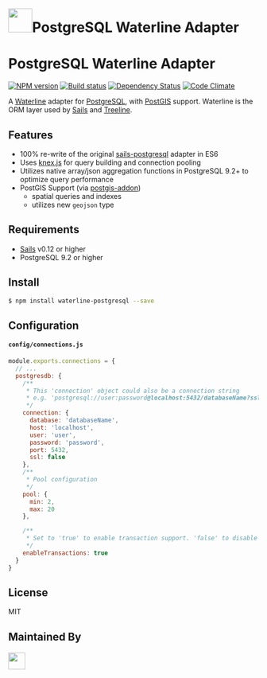 # <img src="http://i.imgur.com/tMBZE5W.png" height='48px'>PostgreSQL Waterline Adapter
# PostgreSQL Waterline Adapter

[![NPM version][npm-image]][npm-url]
[![Build status][ci-image]][ci-url]
[![Dependency Status][daviddm-image]][daviddm-url]
[![Code Climate][codeclimate-image]][codeclimate-url]

A [Waterline](https://github.com/balderdashy/waterline) adapter for
[PostgreSQL](http://www.postgresql.org/), with [PostGIS](http://postgis.net/)
support.  Waterline is the ORM layer used by [Sails](http://sailsjs.org)
and [Treeline](http://treeline.io).

## Features
- 100% re-write of the original
  [sails-postgresql](https://github.com/balderdashy/sails-postgresql) adapter in ES6
- Uses [knex.js](http://knexjs.org/) for query building and connection pooling
- Utilizes native array/json aggregation functions in PostgreSQL 9.2+ to
  optimize query performance
- PostGIS Support (via
  [postgis-addon](https://github.com/waterlinejs/postgis-addon))
  - spatial queries and indexes
  - utilizes new `geojson` type

## Requirements
- [Sails](http://sailsjs.org/) v0.12 or higher
- PostgreSQL 9.2 or higher

## Install

```sh
$ npm install waterline-postgresql --save
```

## Configuration

#### `config/connections.js`

```js
module.exports.connections = {
  // ...
  postgresdb: {
    /**
     * This 'connection' object could also be a connection string
     * e.g. 'postgresql://user:password@localhost:5432/databaseName?ssl=false'
     */
    connection: {
      database: 'databaseName',
      host: 'localhost',
      user: 'user',
      password: 'password',
      port: 5432,
      ssl: false
    },
    /**
     * Pool configuration
     */
    pool: {
      min: 2,
      max: 20
    },

    /**
     * Set to 'true' to enable transaction support. 'false' to disable
     */
    enableTransactions: true
  }
}
```

## License
MIT

## Maintained By
##### [<img src='http://i.imgur.com/zM0ynQk.jpg' height='34px'>](http://balderdash.co)

[npm-image]: https://img.shields.io/npm/v/waterline-postgresql.svg?style=flat-square
[npm-url]: https://npmjs.org/package/waterline-postgresql
[ci-image]: https://img.shields.io/travis/waterlinejs/waterline-postgresql/master.svg?style=flat-square
[ci-url]: https://travis-ci.org/waterlinejs/postgresql-adapter
[daviddm-image]: http://img.shields.io/david/waterlinejs/waterline-postgresql.svg?style=flat-square
[daviddm-url]: https://david-dm.org/waterlinejs/waterline-postgresql
[codeclimate-image]: https://img.shields.io/codeclimate/github/waterlinejs/waterline-postgresql.svg?style=flat-square
[codeclimate-url]: https://codeclimate.com/github/waterlinejs/waterline-postgresql
